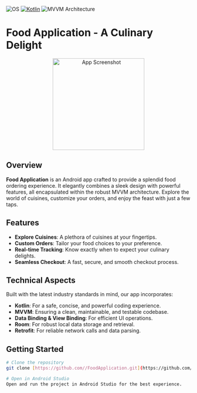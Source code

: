 ![OS](https://badgen.net/badge/OS/Android?icon=https://raw.githubusercontent.com/androiddevnotes/awesome-android-kotlin-apps/master/assets/android.svg&color=3ddc84)
[![Kotlin](https://img.shields.io/badge/Kotlin-1.7.21-blue.svg)](http://kotlinlang.org)
![MVVM Architecture](https://img.shields.io/badge/Architecture-MVVM-brightgreen)

# Food Application - A Culinary Delight

<p align="center">
  <img src="path-to-your-app-screenshot.gif" width="250" alt="App Screenshot"/>
</p>

## Overview
**Food Application** is an Android app crafted to provide a splendid food ordering experience. It elegantly combines a sleek design with powerful features, all encapsulated within the robust MVVM architecture. Explore the world of cuisines, customize your orders, and enjoy the feast with just a few taps.

## Features
- **Explore Cuisines**: A plethora of cuisines at your fingertips.
- **Custom Orders**: Tailor your food choices to your preference.
- **Real-time Tracking**: Know exactly when to expect your culinary delights.
- **Seamless Checkout**: A fast, secure, and smooth checkout process.

## Technical Aspects
Built with the latest industry standards in mind, our app incorporates:
- **Kotlin**: For a safe, concise, and powerful coding experience.
- **MVVM**: Ensuring a clean, maintainable, and testable codebase.
- **Data Binding & View Binding**: For efficient UI operations.
- **Room**: For robust local data storage and retrieval.
- **Retrofit**: For reliable network calls and data parsing.

## Getting Started
```bash
# Clone the repository
git clone [https://github.com//FoodApplication.git](https://github.com/Jaff5090/indigo-eats.git)

# Open in Android Studio
Open and run the project in Android Studio for the best experience.
